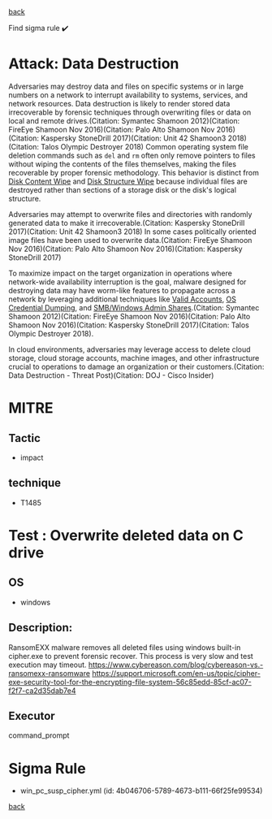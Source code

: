 
[back](../index.md)

Find sigma rule :heavy_check_mark: 

# Attack: Data Destruction 

Adversaries may destroy data and files on specific systems or in large numbers on a network to interrupt availability to systems, services, and network resources. Data destruction is likely to render stored data irrecoverable by forensic techniques through overwriting files or data on local and remote drives.(Citation: Symantec Shamoon 2012)(Citation: FireEye Shamoon Nov 2016)(Citation: Palo Alto Shamoon Nov 2016)(Citation: Kaspersky StoneDrill 2017)(Citation: Unit 42 Shamoon3 2018)(Citation: Talos Olympic Destroyer 2018) Common operating system file deletion commands such as <code>del</code> and <code>rm</code> often only remove pointers to files without wiping the contents of the files themselves, making the files recoverable by proper forensic methodology. This behavior is distinct from [Disk Content Wipe](https://attack.mitre.org/techniques/T1561/001) and [Disk Structure Wipe](https://attack.mitre.org/techniques/T1561/002) because individual files are destroyed rather than sections of a storage disk or the disk's logical structure.

Adversaries may attempt to overwrite files and directories with randomly generated data to make it irrecoverable.(Citation: Kaspersky StoneDrill 2017)(Citation: Unit 42 Shamoon3 2018) In some cases politically oriented image files have been used to overwrite data.(Citation: FireEye Shamoon Nov 2016)(Citation: Palo Alto Shamoon Nov 2016)(Citation: Kaspersky StoneDrill 2017)

To maximize impact on the target organization in operations where network-wide availability interruption is the goal, malware designed for destroying data may have worm-like features to propagate across a network by leveraging additional techniques like [Valid Accounts](https://attack.mitre.org/techniques/T1078), [OS Credential Dumping](https://attack.mitre.org/techniques/T1003), and [SMB/Windows Admin Shares](https://attack.mitre.org/techniques/T1021/002).(Citation: Symantec Shamoon 2012)(Citation: FireEye Shamoon Nov 2016)(Citation: Palo Alto Shamoon Nov 2016)(Citation: Kaspersky StoneDrill 2017)(Citation: Talos Olympic Destroyer 2018).

In cloud environments, adversaries may leverage access to delete cloud storage, cloud storage accounts, machine images, and other infrastructure crucial to operations to damage an organization or their customers.(Citation: Data Destruction - Threat Post)(Citation: DOJ  - Cisco Insider)

# MITRE
## Tactic
  - impact


## technique
  - T1485


# Test : Overwrite deleted data on C drive
## OS
  - windows


## Description:
RansomEXX malware removes all deleted files using windows built-in cipher.exe to prevent forensic recover.
This process is very slow and test execution may timeout. 
https://www.cybereason.com/blog/cybereason-vs.-ransomexx-ransomware
https://support.microsoft.com/en-us/topic/cipher-exe-security-tool-for-the-encrypting-file-system-56c85edd-85cf-ac07-f2f7-ca2d35dab7e4


## Executor
command_prompt

# Sigma Rule
 - win_pc_susp_cipher.yml (id: 4b046706-5789-4673-b111-66f25fe99534)



[back](../index.md)
